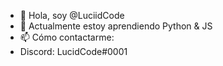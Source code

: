 - 👋 Hola, soy @LuciidCode
- 🌱 Actualmente estoy aprendiendo Python & JS
- 📫 Cómo contactarme:
- Discord: LucidCode#0001

<!---
LuciidCode/LuciidCode is a ✨ special ✨ repository because its `README.md` (this file) appears on your GitHub profile.
You can click the Preview link to take a look at your changes.
--->
